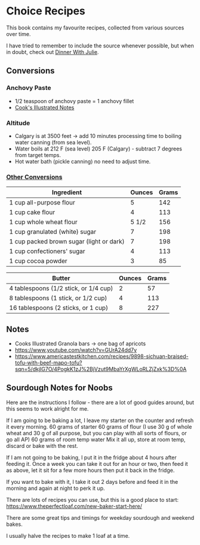 # Choice Recipes

This book contains my favourite recipes, collected from various sources over time.

I have tried to remember to include the source whenever possible, but when in doubt, check out [Dinner With Julie](http://www.dinnerwithjulie.com).

## Conversions
### Anchovy Paste
* 1/2 teaspoon of anchovy paste = 1 anchovy fillet
* [Cook's Illustrated Notes](https://www.cooksillustrated.com/how_tos/10002-swapping-anchovy-paste-for-fillets)
### Altitude
* Calgary is at 3500 feet -> add 10 minutes processing time to boiling water canning (from sea level).
* Water boils at 212 F (sea level) 205 F (Calgary) - subtract 7 degrees from target temps.
* Hot water bath (pickle canning) no need to adjust time.

### [Other Conversions](https://www.cooksillustrated.com/how_tos/5490-baking-conversion-chart)
| Ingredient                               | Ounces   | Grams   |
|------------------------------------------|----------|---------|
| 1 cup all-purpose flour                  | 5        | 142     |
| 1 cup cake flour                         | 4        | 113     |
| 1 cup whole wheat flour                  | 5 1/2    | 156     |
| 1 cup granulated (white) sugar           | 7        | 198     |
| 1 cup packed brown sugar (light or dark) | 7        | 198     |
| 1 cup confectioners' sugar               | 4        | 113     |
| 1 cup cocoa powder                       | 3        | 85      |

| Butter                                   | Ounces   | Grams   |
| ---------------------------------------- | -------- | ------- |
| 4 tablespoons (1/2 stick, or 1/4 cup)    | 2        | 57      |
| 8 tablespoons (1 stick, or 1/2 cup)      | 4        | 113     |
| 16 tablespoons (2 sticks, or 1 cup)      | 8        | 227     |

## Notes
* Cooks Illustrated Granola bars -> one bag of apricots
* https://www.youtube.com/watch?v=GUrA24dd7y
* https://www.americastestkitchen.com/recipes/9898-sichuan-braised-tofu-with-beef-mapo-tofu?sqn=5/dkjIG7O/4PogkK1zJ%2BjVzut9MbaYrXgWLoRLZjZxk%3D%0A

## Sourdough Notes for Noobs

Here are the instructions I follow - there are a lot of good guides around, but this seems to work alright for me.

If I am going to be baking a lot, I leave my starter on the counter and refresh it every morning.
60 grams of starter
60 grams of flour (I use 30 g of whole wheat and 30 g of all purpose, but you can play with all sorts of flours, or go all AP)
60 grams of room temp water
Mix it all up, store at room temp, discard or bake with the rest.

If I am not going to be baking, I put it in the fridge about 4 hours after feeding it.
Once a week you can take it out for an hour or two, then feed it as above, let it sit for a few more hours then put it back in the fridge.

If you want to bake with it, I take it out 2 days before and feed it in the morning and again at night to perk it up.

There are lots of recipes you can use, but this is a good place to start: https://www.theperfectloaf.com/new-baker-start-here/

There are some great tips and timings for weekday sourdough and weekend bakes.

I usually halve the recipes to make 1 loaf at a time.
